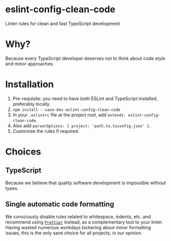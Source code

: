 # eslint-config-clean-code

Linter rules for clean and fast TypeScript development

# Why?

Because every TypeScript developer deserves not to think about code style and minor approaches.

# Installation

1. Pre-requisite: you need to have both ESLint and TypeScript installed, preferably locally.
1. `npm install --save-dev eslint-config-clean-code`
1. In your  `.eslintrc` file at the project root, add `extends: eslint-config-clean-code`.
1. Also add `parserOptions: { project: 'path.to.tsconfig.json' }`.
1. Customise the rules if required.

# Choices

## TypeScript

Because we believe that quality software development is impossible without types.

## Single automatic code formatting

We consciously disable rules related to whitespace, indents, etc. and recommend using [`Prettier`](https://prettier.io/docs/en/install.html) instead, as a complementary tool to your linter. Having wasted numerous workdays bickering about minor formatting issues, this is the only sane choice for all projects, in our opinion.